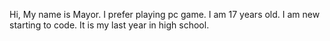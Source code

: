 Hi, My name is Mayor. I prefer playing pc game. I am 17 years old. I am new starting to code. It is my last year in high school.

<!---
zM4yor/zM4yor is a ✨ special ✨ repository because its `README.md` (this file) appears on your GitHub profile.
You can click the Preview link to take a look at your changes.
--->

